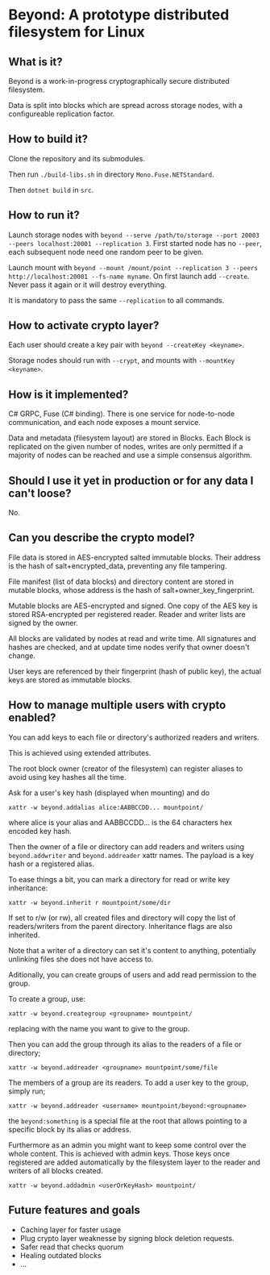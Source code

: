 # Beyond: A prototype distributed filesystem for Linux

## What is it?

Beyond is a work-in-progress cryptographically secure distributed filesystem.

Data is split into blocks which are spread across storage nodes, with
a configureable replication factor.

## How to build it?

Clone the repository and its submodules.

Then run `./build-libs.sh` in directory `Mono.Fuse.NETStandard`.

Then `dotnet build` in `src`.


## How to run it?

Launch storage nodes with `beyond --serve /path/to/storage --port 20003 --peers localhost:20001 --replication 3`.
First started node has no `--peer`, each subsequent node need one random peer to be given.

Launch mount with `beyond --mount /mount/point --replication 3 --peers http://localhost:20001 --fs-name myname`.
On first launch add `--create`. Never pass it again or it will destroy everything.

It is mandatory to pass the same `--replication` to all commands.

## How to activate crypto layer?

Each user should create a key pair with `beyond --createKey <keyname>`.

Storage nodes should run with `--crypt`, and mounts with `--mountKey <keyname>`.

## How is it implemented?

C# GRPC, Fuse (C# binding). There is one service for node-to-node communication, and each node
exposes a mount service.

Data and metadata (filesystem layout) are stored in Blocks. Each Block
is replicated on the given number of nodes, writes are only permitted if
a majority of nodes can be reached and use a simple consensus algorithm.


## Should I use it yet in production or for any data I can't loose?

No.

## Can you describe the crypto model?

File data is stored in AES-encrypted salted immutable blocks. Their address
is the hash of salt+encrypted_data, preventing any file tampering.

File manifest (list of data blocks) and directory content are stored in
mutable blocks, whose address is the hash of salt+owner_key_fingerprint.

Mutable blocks are AES-encrypted and signed. One copy of the AES key is stored
RSA-encrypted per registered reader.
Reader and writer lists are signed by the owner.

All blocks are validated by nodes at read and write time. All signatures and
hashes are checked, and at update time nodes verify that owner doesn't change.

User keys are referenced by their fingerprint (hash of public key), the actual
keys are stored as immutable blocks.

## How to manage multiple users with crypto enabled?

You can add keys to each file or directory's authorized readers and writers.

This is achieved using extended attributes.

The root block owner (creator of the filesystem) can register aliases to avoid
using key hashes all the time.

Ask for a user's key hash (displayed when mounting) and do

    xattr -w beyond.addalias alice:AABBCCDD... mountpoint/

where alice is your alias and AABBCCDD... is the 64 characters hex encoded key hash.

Then the owner of a file or directory can add readers and writers
using `beyond.addwriter` and `beyond.addreader` xattr names.
The payload is a key hash or a registered alias.

To ease things a bit, you can mark a directory for read or write key inheritance:

    xattr -w beyond.inherit r mountpoint/some/dir

If set to r/w (or rw), all created files and directory will copy the list of readers/writers
from the parent directory. Inheritance flags are also inherited.

Note that a writer of a directory can set it's content to anything, potentially
unlinking files she does not have access to.

Aditionally, you can create groups of users and add read permission to the group.

To create a group, use:

    xattr -w beyond.creategroup <groupname> mountpoint/

replacing <groupname> with the name you want to give to the group.

Then you can add the group through its alias to the readers of a file or directory;

    xattr -w beyond.addreader <groupname> mountpoint/some/file

The members of a group are its readers. To add a user key to the group, simply run;

    xattr -w beyond.addreader <username> mountpoint/beyond:<groupname>

the `beyond:something` is a special file at the root that allows pointing to a specific
block by its alias or address.

Furthermore as an admin you might want to keep some control over the whole content.
This is achieved with admin keys. Those keys once registered are added automatically
by the filesystem layer to the reader and writers of all blocks created.

    xattr -w beyond.addadmin <userOrKeyHash> mountpoint/

## Future features and goals

  - Caching layer for faster usage
  - Plug crypto layer weaknesse by signing block deletion requests.
  - Safer read that checks quorum
  - Healing outdated blocks
  - ...